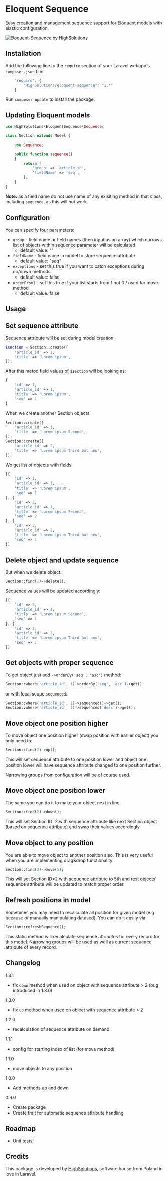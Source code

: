 Eloquent Sequence
================

Easy creation and management sequence support for Eloquent models with elastic configuration.

![Eloquent-Sequence by HighSolutions](https://raw.githubusercontent.com/highsolutions/eloquent-sequence/master/intro.jpg)

Installation
------------

Add the following line to the `require` section of your Laravel webapp's `composer.json` file:

```javascript
    "require": {
        "HighSolutions/eloquent-sequence": "1.*"
    }
```

Run `composer update` to install the package.

Updating Eloquent models
------------------------

```php
use HighSolutions\EloquentSequence\Sequence;

class Section extends Model {

	use Sequence;

	public function sequence()
	{
		return [
			'group' => 'article_id',
			'fieldName' => 'seq',
		];
	}
}
```

**Note:** as a field name do not use name of any exisiting method in that class, including `sequence`, as this will not work.

Configuration
-------------

You can specify four parameters:

 - `group` - field name or field names (then input as an array) which narrows list of objects within sequence parameter will be calculated
	 - default value: ""
 - `fieldName` - field name in model to store sequence attribute
	 - default value: "seq"
- `exceptions` - set this true if you want to catch exceptions during up/down methods
     - default value: false
- `orderFrom1` - set this true if your list starts from 1 not 0 / used for move method
     - default value: false

Usage
-----

Set sequence attribute
----------------------

Sequence attribute will be set during model creation.

```php
$section = Section::create([
    'article_id' => 1,
    'title' => 'Lorem ipsum',
]);
```
After this metod field values of `$section` will be looking as:
```php
{
    'id' => 1,
    'article_id' => 1,
    'title' => 'Lorem ipsum',
    'seq' => 1
}
```
When we create another Section objects:
```php
Section::create([
    'article_id' => 1,
    'title' => 'Lorem ipsum Second',
]);
Section::create([
    'article_id' => 2,
    'title' => 'Lorem ipsum Third but new',
]);
```
We get list of objects with fields:
```php
[{
    'id' => 1,
    'article_id' => 1,
    'title' => 'Lorem ipsum',
    'seq' => 1
}, {
    'id' => 2,
    'article_id' => 1,
    'title' => 'Lorem ipsum Second',
    'seq' => 2
}, {
    'id' => 3,
    'article_id' => 2,
    'title' => 'Lorem ipsum Third but new',
    'seq' => 1
}]
```

Delete object and update sequence
---------------------------------

But when we delete object:
```php
Section::find(1)->delete();
```
Sequence values will be updated accordingly:
```php
[{
    'id' => 2,
    'article_id' => 1,
    'title' => 'Lorem ipsum Second',
    'seq' => 1
}, {
    'id' => 3,
    'article_id' => 2,
    'title' => 'Lorem ipsum Third but new',
    'seq' => 1
}]
```

Get objects with proper sequence
--------------------------------

To get object just add `->orderBy('seq', 'asc')` method:
```php
Section::where('article_id', 1)->orderBy('seq', 'asc')->get();
```
or with local scope `sequenced`:

```php
Section::where('article_id', 1)->sequenced()->get();
Section::where('article_id', 1)->sequenced('desc')->get();
```

Move object one position higher
-------------------------------

To move object one position higher (swap position with earlier object) you only need to:
```php
Section::find(2)->up();
```

This will set sequence attribute to one position lower and object one position lower will have sequence attribute changed to one position further.

Narrowing groups from configuration will be of course used.

Move object one position lower
------------------------------

The same you can do it to make your object next in line:
```php
Section::find(2)->down();
```

This will set Section ID=2 with sequence attribute like next Section object (based on sequence attribute) and swap their values accordingly.

Move object to any position
---------------------------

You are able to move object to another position also. This is very useful when you are implementing drag&drop functionality.
```php
Section::find(2)->move(5);
```

This will set Section ID=2 with sequence attribute to 5th and rest objects' sequence attribute will be updated to match proper order.

Refresh positions in model
---------------------------

Sometimes you may need to recalculate all position for given model (e.g. because of manually manipulating datased). You can do it easily via:
```php
Section::refreshSequence();
```

This static method will recalculate sequence attributes for every record for this model. Narrowing groups will be used as well as current sequence attribute of every record.

Changelog
---------

1.3.1
- fix `down` method when used on object with sequence attribute > 2 (bug introduced in 1.3.0)

1.3.0
- fix `up` method when used on object with sequence attribute > 2

1.2.0
- recalculation of sequence attribute on demand

1.1.1
- config for starting index of list (for move method)

1.1.0
- move objects to any position

1.0.0
- Add methods up and down

0.9.0
- Create package
- Create trait for automatic sequence attribute handling

Roadmap
-------

* Unit tests!

Credits
-------

This package is developed by [HighSolutions](https://highsolutions.org), software house from Poland in love in Laravel.
